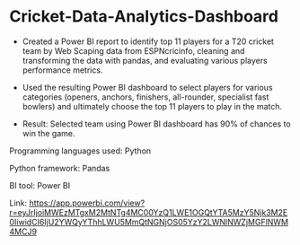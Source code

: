 # Cricket-Data-Analytics-Dashboard


* Created a Power BI report to identify top 11 players for a T20 cricket team by Web Scaping data from ESPNcricinfo, cleaning and 
transforming the data with pandas, and evaluating various players performance metrics.


* Used the resulting Power BI dashboard to select players for various categories (openers, anchors, finishers, all-rounder, specialist fast 
bowlers) and ultimately choose the top 11 players to play in the match.


* Result: Selected team using Power BI dashboard has 90% of chances to win the game. 


Programming languages used: Python

Python framework: Pandas

BI tool: Power BI

Link: https://app.powerbi.com/view?r=eyJrIjoiMWEzMTgxM2MtNTg4MC00YzQ1LWE1OGQtYTA5MzY5Njk3M2E0IiwidCI6IjU2YWQyYThhLWU5MmQtNGNjOS05YzY2LWNlNWZjMGFlNWM4MCJ9
